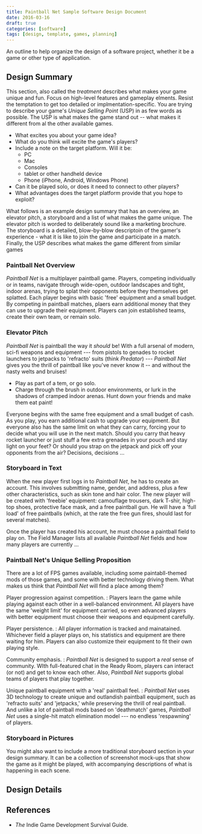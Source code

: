 ```yaml
---
title: Paintball Net Sample Software Design Document
date: 2016-03-16
draft: true
categories: [software]
tags: [design, template, games, planning]
---
```


An outline to help organize the design of a software project, whether it be a game or other type of application.
<!--more-->

## Design Summary
This section, also called the *treatment* describes what makes your game unique and fun. Focus on high-level features and gameplay elments. Resist the temptation to get too detailed or implmentation-specific. You are trying to describe your game's *Unique Selling Point* (USP) in as few words as possible. The USP is what makes the game stand out -- what makes it different from al the other available games.

- What excites you about your game idea?
- What do you think will excite the game's players?
- Include a note on the target platform. Will it be:
  - PC
  - Mac
  - Consoles
  - tablet or other handheld device
  - Phone (iPhone, Android, Windows Phone)
- Can it be played solo, or does it need to connect to other players?
- What advantages does the target platform provide that you hope to exploit?

What follows is an example design summary that has an overview, an elevator pitch, a storyboard and a list of what makes the game unique. The elevator pitch is worded to deliberately sound like a marketing brochure. The storyboard is a detailed, blow-by-blow descriptoin of the gamer's experience - what it is like to join the game and participate in a match. Finally, the USP describes what makes the game different from similar games

### Paintball Net Overview
*Paintball Net* is a multiplayer paintball game. Players, competing individually or in teams, navigate through wide-open, outdoor landscapes and tight, indoor arenas, trying to splat their opponents before they themselves get splatted. Each player begins with basic 'free' equipment and a small budget. By competing in paintball matches, plaers earn additional money that they can use to upgrade their equipment. Players can join established teams, create their own team, or remain solo.

### Elevator Pitch
*Paintball Net* is paintball the way it *should* be! With a full arsenal of modern, sci-fi weapons and equipment --- from pistols to genades to rocket launchers to jetpacks to 'refracto' suits (think *Predator*) --- *Paintball Net* gives you the thrill of paintball like you've never know it -- and without the nasty welts and bruises!

- Play as part of a tem, or go solo.
- Charge through the brush in outdoor environments, or lurk in the shadows of cramped indoor arenas. Hunt down your friends and make them eat paint!

Everyone begins with the same free equipment and a small budget of cash. As you play, you earn additional cash to upgrade your equipment. But everyone also has the same limit on what they can carry, forcing your to decide what you will use in the next match. Should you carry that heavy rocket launcher or just stuff a few extra grenades in your pouch and stay light on your feet? Or should you strap on the jetpack and pick off your opponents from the air? Decisions, decisions ...

### Storyboard in Text
When the new player first logs in to *Paintball Net*, he has to create an account. This involves submitting name, gender, and address, plus a few other characteristics, such as skin tone and hair color. The new player will be created with 'freebie' equipment: camouflage trousers, dark T-shir, high-top shoes, protective face mask, and a free paintball gun. He will have a 'full load' of free paintballs (which, at the rate the free gun fires, should last for several matches).

Once the player has created his account, he must choose a paintball field to play on. The Field Manager lists all available *Paintball Net* fields and how many players are currently ...

### Paintball Net's Unique Selling Proposition
There are a lot of FPS games available, including some paintabll-themed mods of those games, and some with better technology driving them. What makes us think that *Paintball Net* will find a place among them?

Player progression against competition.
: Players learn the game while playing against each other in a well-balanced
  environment. All players have the same 'weight limit' for equipment carried,
  so even advanced players with better equipment must choose their weapons and
  equipment carefully.

Player persistence.
: All player information is tracked and mainatained. Whichever field a player
  plays on, his statistics and equipment are there waiting for him. Players can
  also customize their equipment to fit their own playing style.

Community emphasis.
: *Paintball Net* is designed to support a *real* sense of community. WIth
  full-featured chat in the Ready Room, players can interact (or not) and get
  to know each other. Also, *Paintball Net* supports global teams of players
  that play together.

Unique paintball equipment with a 'real' paintball feel.
: *Paintball Net* uses 3D technology to create unique and outlandish paintball
  equipment, such as 'refracto suits' and 'jetpacks,' while preserving the
  thrill of real paintball. And unlike a lot of paintball mods based on
  'deathmatch' games, *Paintball Net* uses a single-hit match elimination model
  --- no endless 'respawning' of players.

### Storyboard in Pictures
You might also want to include a more traditional storyboard section in your
design summary. It can be a collection of screenshot mock-ups that show the
game as it might be played, with accompanying descriptions of what is happening
in each scene.

## Design Details

## References

- *The* Indie Game Development Survival Guide.